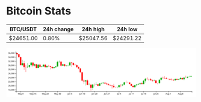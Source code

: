 # Bitcoin Stats

BTC/USDT|24h change|24h high|24h low|
|---|---|---|---|
|$24651.00|0.80%|$25047.56|$24291.22|

<img src="./chart.svg">
